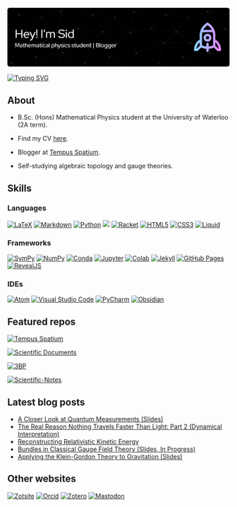 ![Header](./github-header-image.png)

[![Typing SVG](https://readme-typing-svg.herokuapp.com?font=Mali&duration=2500&color=F7F7F7&multiline=true&height=170&lines=%E2%88%82%E1%B5%AA%E2%88%82%E1%B5%A1%F0%9D%9C%93+%3D+-+m%C2%B2%F0%9D%9C%93;Let+%E2%88%82%E1%B5%AA%E2%88%82%E1%B5%A1+%3D+(%CE%B3%E1%B5%A1%E2%88%82%E1%B5%AA)%C2%B2;%E2%87%92+%CE%B3%E1%B5%A1%CE%B3%E1%B5%9D+%2B+%CE%B3%E1%B5%9D%CE%B3%E1%B5%A1+%3D+2%CE%B7%E1%B5%A1%E1%B5%9D;(%CE%B3%E1%B5%A1%E2%88%82%E1%B5%AA)%C2%B2%F0%9D%9C%93+%3D+-+m%C2%B2%F0%9D%9C%93;(i%CE%B3%E1%B5%A1%E2%88%82%E1%B5%AA)%C2%B2%F0%9D%9C%93+%3D+m%C2%B2%F0%9D%9C%93;i%CE%B3%E1%B5%A1%E2%88%82%E1%B5%AA%F0%9D%9C%93+%3D+m%F0%9D%9C%93)](https://en.wikipedia.org/wiki/Dirac_equation)

<!--  
∂ᵪ∂ᵡ𝜓 = - m²𝜓
Let ∂ᵪ∂ᵡ = (γᵡ∂ᵪ)²
⇒ γᵡγᵝ + γᵝγᵡ = 2ηᵡᵝ
(γᵡ∂ᵪ)²𝜓 = - m²𝜓
(iγᵡ∂ᵪ)²𝜓 = m²𝜓
iγᵡ∂ᵪ𝜓 = m𝜓
-->

## About

- B.Sc. (Hons) Mathematical Physics student at the University of Waterloo (2A term).

- Find my CV [here](https://booodaness.github.io/tempus-spatium/assets/pdf/cv.pdf).

- Blogger at [Tempus Spatium](https://booodaness.github.io/tempus-spatium/).

- Self-studying algebraic topology and gauge theories.

## Skills

### Languages

[![LaTeX](https://img.shields.io/badge/LaTeX-47A141?style=for-the-badge&logo=LaTeX&logoColor=white)](https://www.latex-project.org/)
[![Markdown](https://img.shields.io/badge/Markdown-000000?style=for-the-badge&logo=markdown&logoColor=white)](https://www.markdownguide.org/getting-started/)
[![Python](https://img.shields.io/badge/Python-FFD43B?style=for-the-badge&logo=python&logoColor=blue)](https://www.python.org/)
<a href="https://www.sagemath.org"><img height="28" src="https://www.sagemath.org/pix/logo_sagemath+icon_oldstyle.png" /></a>
[![Racket](https://img.shields.io/badge/Racket-9F1D20?style=for-the-badge&logo=Racket&logoColor=white)](https://racket-lang.org/)
[![HTML5](https://img.shields.io/badge/HTML5-E34F26?style=for-the-badge&logo=html5&logoColor=white)](https://developer.mozilla.org/en-US/docs/Web/HTML)
[![CSS3](https://img.shields.io/badge/CSS3-1572B6?style=for-the-badge&logo=css3&logoColor=white)](https://developer.mozilla.org/en-US/docs/Web/CSS)
[![Liquid](https://img.shields.io/badge/liquid-8DB543?style=for-the-badge&logo=Shopify&logoColor=white)](https://shopify.github.io/liquid/)

### Frameworks

[![SymPy](https://img.shields.io/badge/SymPy-3B5526?style=for-the-badge&logo=SymPy&logoColor=white)](https://www.sympy.org/en/index.html)
[![NumPy](https://img.shields.io/badge/Numpy-777BB4?style=for-the-badge&logo=numpy&logoColor=white)](https://numpy.org/)
[![Conda](https://img.shields.io/badge/conda-342B029.svg?&style=for-the-badge&logo=anaconda&logoColor=white)](https://www.anaconda.com/)
[![Jupyter](https://img.shields.io/badge/Jupyter-F37626.svg?&style=for-the-badge&logo=Jupyter&logoColor=white)](https://jupyter.org/)
[![Colab](https://img.shields.io/badge/Colab-F9AB00?style=for-the-badge&logo=googlecolab&color=525252)](https://colab.research.google.com/)
[![Jekyll](https://img.shields.io/badge/Jekyll-CC0000?style=for-the-badge&logo=Jekyll&logoColor=white)](https://jekyllrb.com/)
[![GitHub Pages](https://img.shields.io/badge/GitHub%20Pages-222222?style=for-the-badge&logo=GitHub%20Pages&logoColor=white)](https://pages.github.com/)
[![RevealJS](https://img.shields.io/badge/reveal.js-F2E142?style=for-the-badge&logo=reveal.js&logoColor=000)](https://revealjs.com/)

### IDEs

[![Atom](https://img.shields.io/badge/Atom-66595C?style=for-the-badge&logo=Atom&logoColor=white)](https://atom.io/)
[![Visual Studio Code](https://img.shields.io/badge/Visual_Studio_Code-0078D4?style=for-the-badge&logo=visual%20studio%20code&logoColor=white)](https://code.visualstudio.com/)
[![PyCharm](https://img.shields.io/badge/PyCharm-000000.svg?&style=for-the-badge&logo=PyCharm&logoColor=white)](https://www.jetbrains.com/pycharm/)
[![Obsidian](https://img.shields.io/badge/Obsidian-483699?style=for-the-badge&logo=Obsidian&logoColor=white)](https://obsidian.md/)

## Featured repos

[![Tempus Spatium](https://github-readme-stats.vercel.app/api/pin/?username=Booodaness&repo=tempus-spatium&show_owner=true&theme=dark)](https://github.com/Booodaness/tempus-spatium) 

[![Scientific Documents](https://github-readme-stats.vercel.app/api/pin/?username=Booodaness&repo=scientific-documents&show_owner=true&theme=dark)](https://github.com/Booodaness/scientific-documents)

[![3BP](https://github-readme-stats.vercel.app/api/pin/?username=Booodaness&repo=3BP&show_owner=true&theme=dark)](https://github.com/Booodaness/3BP)

[![Scientific-Notes](https://github-readme-stats.vercel.app/api/pin/?username=Booodaness&repo=Scientific-Notes&show_owner=true&theme=dark)](https://github.com/Booodaness/Scientific-Notes) 

## Latest blog posts

<!-- BLOG-POST-LIST:START -->
- [A Closer Look at Quantum Measurements &lpar;Slides&rpar;](https://booodaness.github.io/tempus-spatium/closer-look-quantum-measurements/)
- [The Real Reason Nothing Travels Faster Than Light: Part 2 &lpar;Dynamical Interpretation&rpar;](https://booodaness.github.io/tempus-spatium/real-reason-nothing-travels-faster-than-light-part-2/)
- [Reconstructing Relativistic Kinetic Energy](https://booodaness.github.io/tempus-spatium/reconstructing-relativistic-kinetic-energy/)
- [Bundles in Classical Gauge Field Theory &lpar;Slides, In Progress&rpar;](https://booodaness.github.io/tempus-spatium/bundles-classical-gauge-field-theory/)
- [Applying the Klein-Gordon Theory to Gravitation &lpar;Slides&rpar;](https://booodaness.github.io/tempus-spatium/applying-klein-gordon-theory-gravitation/)
<!-- BLOG-POST-LIST:END -->

## Other websites
[![Zotsite](https://img.shields.io/badge/zotsite-CC2936?style=for-the-badge&logo=zotero&logoColor=white)](https://booodaness.github.io/zotsite/)
[![Orcid](https://img.shields.io/badge/orcid-A6CE39?style=for-the-badge&logo=orcid&logoColor=white)](https://orcid.org/0000-0001-9510-2066)
[![Zotero](https://img.shields.io/badge/zotero-CC2936?style=for-the-badge&logo=zotero&logoColor=white)](https://www.zotero.org/booodaness)
[![Mastodon](https://img.shields.io/badge/Mathstodon-6364FF?style=for-the-badge&logo=Mastodon&logoColor=white)](https://mathstodon.xyz/@Booodaness)